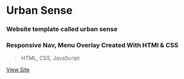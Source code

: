 # Urban Sense

### Website template called urban sense

### Responsive Nav, Menu Overlay Created With HTMl & CSS

> HTML, CSS, JavaScript

[View Site](https://determined-elion-1b6e9a.netlify.com/)
